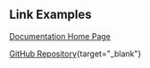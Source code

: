 ## Link Examples

[Documentation Home Page](/)

[GitHub Repository](https://github.com/ntno/mkdocs-terminal){target="_blank"}

<br>
